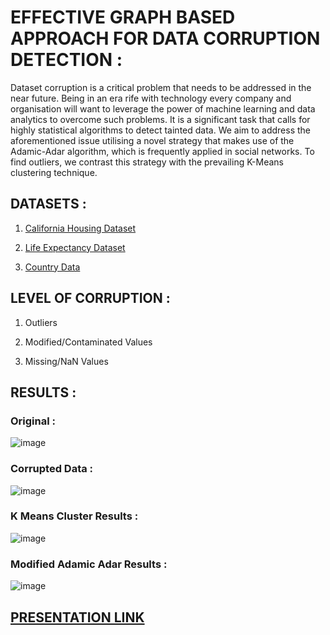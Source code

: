 # EFFECTIVE GRAPH BASED APPROACH FOR DATA CORRUPTION DETECTION :

Dataset corruption is a critical problem that needs to be addressed in the near future. Being in an era rife with technology every company and organisation will want to leverage the power of machine learning and data analytics to overcome such problems. It is a significant task that calls for highly statistical algorithms to detect tainted data. We aim to address the aforementioned issue utilising a novel strategy that makes use of the Adamic-Adar algorithm, which is frequently applied in social networks. To find outliers, we contrast this strategy with the prevailing K-Means clustering technique.

## DATASETS :

1. [California Housing Dataset](https://scikit-learn.org/stable/modules/generated/sklearn.datasets.fetch_california_housing.html)

2. [Life Expectancy Dataset](https://www.kaggle.com/datasets/kumarajarshi/life-expectancy-who)

3. [Country Data](https://www.kaggle.com/code/dgupta18/country-clusters)


## LEVEL OF CORRUPTION :

1. Outliers

2. Modified/Contaminated Values

3. Missing/NaN Values


## RESULTS :

### Original :

![image](https://user-images.githubusercontent.com/79207846/179351694-97f29d7e-7051-4320-9109-d4f4fbdd2595.png)


### Corrupted Data :</b>

![image](https://user-images.githubusercontent.com/79207846/179351483-81dd18c6-4ba9-48fd-b35e-692bb2b97674.png)


### K Means Cluster Results :

![image](https://user-images.githubusercontent.com/79207846/179351755-37003d1d-0c3f-4ff4-ae23-da0fa3e367bf.png)


### Modified Adamic Adar Results :

![image](https://user-images.githubusercontent.com/79207846/179351592-5827d5aa-3d27-43ac-af85-c095778af5bd.png)

## [PRESENTATION LINK](https://www.beautiful.ai/player/-N75kHG66OzNvv09xiT1)
